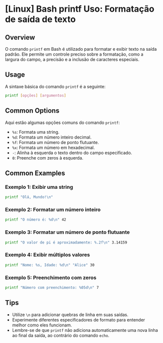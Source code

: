 # [Linux] Bash printf Uso: Formatação de saída de texto

## Overview
O comando `printf` em Bash é utilizado para formatar e exibir texto na saída padrão. Ele permite um controle preciso sobre a formatação, como a largura do campo, a precisão e a inclusão de caracteres especiais.

## Usage
A sintaxe básica do comando `printf` é a seguinte:

```bash
printf [opções] [argumentos]
```

## Common Options
Aqui estão algumas opções comuns do comando `printf`:

- `%s`: Formata uma string.
- `%d`: Formata um número inteiro decimal.
- `%f`: Formata um número de ponto flutuante.
- `%x`: Formata um número em hexadecimal.
- `-`: Alinha à esquerda o texto dentro do campo especificado.
- `0`: Preenche com zeros à esquerda.

## Common Examples

### Exemplo 1: Exibir uma string
```bash
printf "Olá, Mundo!\n"
```

### Exemplo 2: Formatar um número inteiro
```bash
printf "O número é: %d\n" 42
```

### Exemplo 3: Formatar um número de ponto flutuante
```bash
printf "O valor de pi é aproximadamente: %.2f\n" 3.14159
```

### Exemplo 4: Exibir múltiplos valores
```bash
printf "Nome: %s, Idade: %d\n" "Alice" 30
```

### Exemplo 5: Preenchimento com zeros
```bash
printf "Número com preenchimento: %05d\n" 7
```

## Tips
- Utilize `\n` para adicionar quebras de linha em suas saídas.
- Experimente diferentes especificadores de formato para entender melhor como eles funcionam.
- Lembre-se de que `printf` não adiciona automaticamente uma nova linha ao final da saída, ao contrário do comando `echo`.